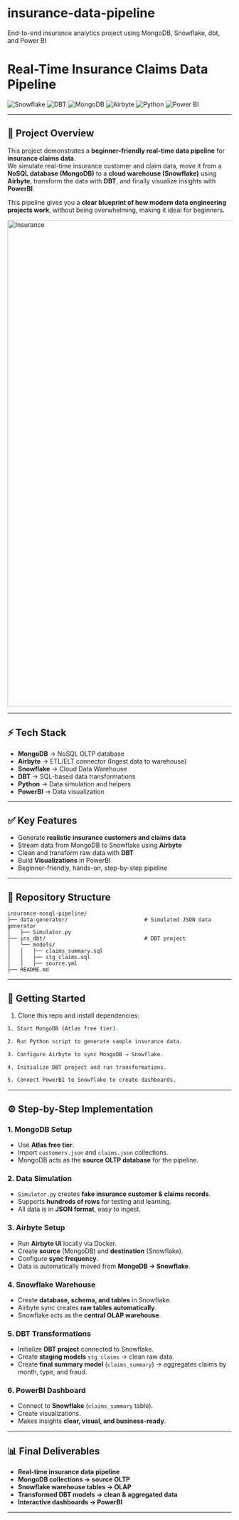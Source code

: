 # insurance-data-pipeline
End-to-end insurance analytics project using MongoDB, Snowflake, dbt, and Power BI
# Real-Time Insurance Claims Data Pipeline

![Snowflake](https://img.shields.io/badge/Snowflake-29B5E8?logo=snowflake&logoColor=white)
![DBT](https://img.shields.io/badge/dbt-FF694B?logo=dbt&logoColor=white)
![MongoDB](https://img.shields.io/badge/MongoDB-47A248?logo=mongodb&logoColor=white)
![Airbyte](https://img.shields.io/badge/Airbyte-0097D8?logo=airbyte&logoColor=white)
![Python](https://img.shields.io/badge/Python-3776AB?logo=python&logoColor=white)
![Power BI](https://img.shields.io/badge/Power%20BI-F2C811?logo=powerbi&logoColor=black)

---

## 📌 Project Overview
This project demonstrates a **beginner-friendly real-time data pipeline** for **insurance claims data**.  
We simulate real-time insurance customer and claim data, move it from a **NoSQL database (MongoDB)** to a **cloud warehouse (Snowflake)** using **Airbyte**, transform the data with **DBT**, and finally visualize insights with **PowerBI**.

This pipeline gives you a **clear blueprint of how modern data engineering projects work**, without being overwhelming, making it ideal for beginners.

<img width="1341" height="1091" alt="Insurance" src="https://github.com/user-attachments/assets/bf07757b-58f9-4c7a-a0a9-948eec56d31a" />

---

## ⚡ Tech Stack
- **MongoDB** → NoSQL OLTP database  
- **Airbyte** → ETL/ELT connector (Ingest data to warehouse)  
- **Snowflake** → Cloud Data Warehouse  
- **DBT** → SQL-based data transformations  
- **Python** → Data simulation and helpers  
- **PowerBI** → Data visualization  

---

## ✅ Key Features
- Generate **realistic insurance customers and claims data**  
- Stream data from MongoDB to Snowflake using **Airbyte**  
- Clean and transform raw data with **DBT**  
- Build **Visualizations** in PowerBI  
- Beginner-friendly, hands-on, step-by-step pipeline  

---

## 📂 Repository Structure

```text
insurance-nosql-pipeline/
├── data-generator/                        # Simulated JSON data generator
│   ├── Simulator.py
├── ins_dbt/                               # DBT project
│   └── models/
│   │   ├── claims_summary.sql
│   │   ├── stg_claims.sql
│   │   ├── source.yml
├── README.md
```

---

## 🚀 Getting Started

1. Clone this repo and install dependencies:

```bash
1. Start MongoDB (Atlas free tier).

2. Run Python script to generate sample insurance data.

3. Configure Airbyte to sync MongoDB → Snowflake.

4. Initialize DBT project and run transformations.

5. Connect PowerBI to Snowflake to create dashboards.
```
---

## ⚙️ Step-by-Step Implementation

### 1. MongoDB Setup
- Use **Atlas free tier**.  
- Import `customers.json` and `claims.json` collections.  
- MongoDB acts as the **source OLTP database** for the pipeline.  

### 2. Data Simulation
- `Simulator.py` creates **fake insurance customer & claims records**.  
- Supports **hundreds of rows** for testing and learning.  
- All data is in **JSON format**, easy to ingest.  

### 3. Airbyte Setup
- Run **Airbyte UI** locally via Docker.  
- Create **source** (MongoDB) and **destination** (Snowflake).  
- Configure **sync frequency**.  
- Data is automatically moved from **MongoDB → Snowflake**.  

### 4. Snowflake Warehouse
- Create **database, schema, and tables** in Snowflake.  
- Airbyte sync creates **raw tables automatically**.  
- Snowflake acts as the **central OLAP warehouse**.  

### 5. DBT Transformations
- Initialize **DBT project** connected to Snowflake.  
- Create **staging models** `stg_claims` → clean raw data.  
- Create **final summary model** (`claims_summary`) → aggregates claims by month, type, and fraud.  

### 6. PowerBI Dashboard
- Connect to **Snowflake** (`claims_summary` table).  
- Create visualizations.
- Makes insights **clear, visual, and business-ready**.  

---

## 📊 Final Deliverables
- **Real-time insurance data pipeline**  
- **MongoDB collections → source OLTP**  
- **Snowflake warehouse tables → OLAP**  
- **Transformed DBT models → clean & aggregated data**  
- **Interactive dashboards → PowerBI**  

---
